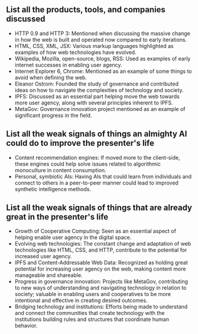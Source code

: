 ## List all the products, tools, and companies discussed

- HTTP 0.9 and HTTP 3: Mentioned when discussing the massive change in how the web is built and operated now compared to early iterations.
- HTML, CSS, XML, JSX: Various markup languages highlighted as examples of how web technologies have evolved.
- Wikipedia, Mozilla, open-source, blogs, RSS: Used as examples of early internet successes in  enabling user agency.
- Internet Explorer 6, Chrome: Mentioned as an example of some things to avoid when defining the web.
- Eleanor Ostrom: Founded the study of governance and contributed ideas on how to navigate the complexities of technology and society.
- IPFS: Discussed as an essential part helping move the web towards more user agency, along with several principles inherent to IPFS.
- MetaGov: Governance innovation project mentioned as an example of significant progress in the field.

## List all the weak signals of things an almighty AI could do to improve the presenter's life

- Content recommendation engines: If moved more to the client-side, these engines could help solve issues related to algorithmic monoculture in content consumption.
- Personal, symbiotic AIs: Having AIs that could learn from individuals and connect to others in a peer-to-peer manner could lead to improved synthetic intelligence methods.

## List all the weak signals of things that are already great in the presenter's life

- Growth of Cooperative Computing: Seen as an essential aspect of helping enable user agency in the digital space.
- Evolving web technologies: The constant change and adaptation of web technologies like HTML, CSS, and HTTP, contribute to the potential for increased user agency.
- IPFS and Content-Addressable Web Data: Recognized as holding great potential for increasing user agency on the web, making content more manageable and shareable.
- Progress in governance innovation: Projects like MetaGov, contributing to new ways of understanding and navigating technology in relation to society; valuable in enabling users and cooperatives to be more intentional and effective in creating desired outcomes.
- Bridging technology and institutions: Efforts being made to understand and connect the communities that create technology with the institutions building rules and structures that coordinate human behavior.

